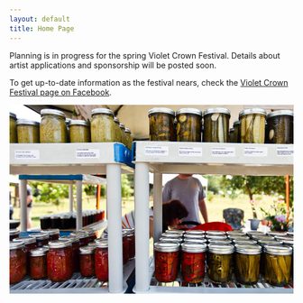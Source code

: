 ```yaml
---
layout: default
title: Home Page
---
```


Planning is in progress for the spring Violet Crown Festival.  Details about artist
applications and sponsorship will be posted soon.

To get up-to-date information as the festival nears, check the [Violet Crown Festival page on Facebook](https://www.facebook.com/VioletCrownFestival).

<img src="img/7000691842_260e5747fa_b.jpg" class="img-responsive well">
